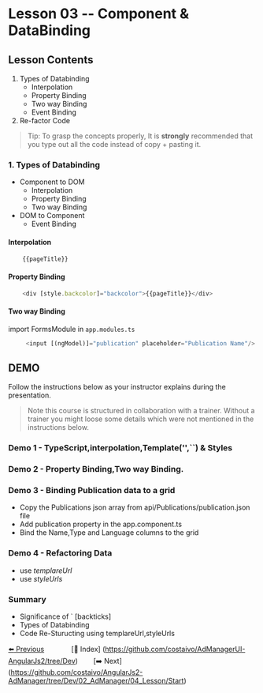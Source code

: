 # Lesson 03 -- Component & DataBinding

## Lesson Contents

1. Types of Databinding
    * Interpolation
    * Property Binding
    * Two way Binding
    * Event Binding
1. Re-factor Code

> Tip: To grasp the concepts properly, It is **strongly** recommended that you type out all the code instead of copy + pasting it. 

### 1. Types of Databinding

* Component to DOM
  * Interpolation
  * Property Binding
  * Two way Binding
* DOM to Component
  * Event Binding


#### Interpolation

``` typescript
    {{pageTitle}}
```

#### Property Binding

``` typescript
    <div [style.backcolor]="backcolor">{{pageTitle}}</div>
```

#### Two way Binding

import FormsModule in `app.modules.ts` 

``` typescript
     <input [(ngModel)]="publication" placeholder="Publication Name"/>
```

## DEMO

Follow the instructions below as your instructor explains during the presentation. 

> Note this course is structured in collaboration with a trainer. Without a trainer you might loose some details which were not mentioned in the instructions below. 

### **Demo 1** - TypeScript,interpolation,Template('',``) & Styles

### **Demo 2** - Property Binding,Two way Binding.

### **Demo 3** - Binding Publication data to a grid

* Copy the Publications json array from api/Publications/publication.json file
* Add publication property in the app.component.ts
* Bind the Name,Type and Language columns to the grid

### **Demo 4** - Refactoring Data

* use _templareUrl_
* use _styleUrls_


### Summary


* Significance of ` [backticks]
* Types of Databinding
* Code Re-Sturucting using templareUrl,styleUrls




[:arrow_left: Previous](https://github.com/costaivo/AngularJs2-AdManager/tree/Dev/02_AdManager/02_Lesson/Start)  &nbsp;&nbsp;&nbsp;&nbsp;&nbsp;&nbsp;&nbsp;&nbsp;&nbsp;&nbsp;&nbsp;&nbsp;
[:1234: Index] (<https://github.com/costaivo/AdManagerUI-AngularJs2/tree/Dev>) &nbsp;&nbsp;&nbsp;&nbsp;&nbsp;&nbsp;
[:arrow_right: Next] (https://github.com/costaivo/AngularJs2-AdManager/tree/Dev/02_AdManager/04_Lesson/Start)



